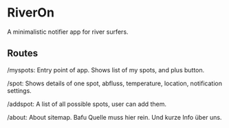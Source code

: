 # RiverOn

A minimalistic notifier app for river surfers. 


## Routes
/myspots: 	Entry point of app. Shows list of my spots, and plus button. 

/spot: 		Shows details of one spot, abfluss, temperature, location, notification settings.

/addspot: 	A list of all possible spots, user can add them.

/about: 	About sitemap. Bafu Quelle muss hier rein. Und kurze Info über uns.